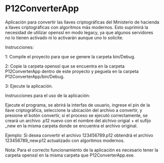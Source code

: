 # P12ConverterApp
Aplicación para convertir las llaves criptográficas del Ministerio de hacienda a llaves criptográficas con algoritmos más modernos. Esto suprimirá la necesidad de utilizar openssl en modo legacy, ya que algunos servidores no lo tienen activado ni lo activarán aunque uno lo solicite.

Instrucciones:

1: Compile el proyecto para que se genere la carpeta bin/Debug.

2: Copie la carpeta openssl que se encuentra en la carpeta P12ConverterApp dentro de este proyecto y peguela en la carpeta P12ConverterApp/bin/Debug.

3: Ejecute la aplicación.

Instrucciones para el uso de la aplicación:

Ejecute el programa, se abrirá la interfas de usuario, ingrese el pin de la llave criptográfica, seleccione la ubicación del archivo a convertir, y presione el botón convertir, si el proceso se ejecutó correctamente, se creará un archivo .p12 nuevo con el nombre del alchivo origial + el sufijo _new en la misma carpeta donde se encuentra el archivo original.

Ejemplo: Si desea convertir el archivo 123456789.p12 obtendrá el archivo 123456789_new.p12 actualizado con algoritmos modernos.

Nota: Para el correcto funcionamiento de la aplicación es necesario tener la carpeta openssl en la misma carpeta que P12ConverterApp.exe.


